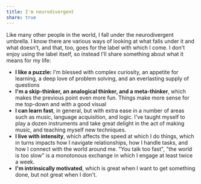 ```yaml
---
title: I'm neurodivergent
share: true
---
```


Like many other people in the world, I fall under the neurodivergent umbrella. I know there are various ways of looking at what falls under it and what doesn't, and that, too, goes for the label with which I come. I don't enjoy using the label itself, so instead I'll share something about what it means for my life:

- **I like a puzzle:** I'm blessed with complex curiosity, an appetite for learning, a deep love of problem solving, and an everlasting supply of questions
- **I'm a skip-thinker, an analogical thinker, and a meta-thinker**, which makes the previous point even more fun. Things make more sense for me top-down and with a good visual
- **I can learn fast**, in general, but with extra ease in a number of areas such as music, language acquisition, and logic. I've taught myself to play a dozen instruments and take great delight in the act of making music, and teaching myself new techniques.
- **I live with intensity**, which affects the speed at which I do things, which in turns impacts how I navigate relationships, how I handle tasks, and how I connect with the world around me. "You talk too fast", "the world is too slow" is a monotonous exchange in which I engage at least twice a week.
- **I'm intrinsically motivated**, which is great when I want to get something done, but not great when I don't.
